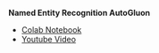 **Named Entity Recognition AutoGluon**
- [Colab Notebook](https://colab.research.google.com/drive/1d9ZmRInFkfaCN03OlcPh2K9zaAeSpUEf#scrollTo=40330bc3-55a6-4950-a552-479f742f8c6d)
- [Youtube Video](https://youtu.be/j_rWZV1zZ-I)
